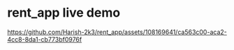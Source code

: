# rent_app live demo

https://github.com/Harish-2k3/rent_app/assets/108169641/ca563c00-aca2-4cc8-8da1-cb773bf0976f

